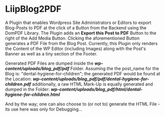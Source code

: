 # LiipBlog2PDF
A Plugin that enables Wordpress Site Administrators or Editors to export Blog-Posts to PDF at the click of a Button from the Backend using the DomPDF Library.
The Plugin adds an **Export this Post to PDF** Button to the right of the Add Media Button.
Clicking the aforementioned Button generates a PDF File from the Blog Post. 
Currently, this Plugin only renders the Content of the WP Editor (including Images) along with the Post's Banner as well as a tiny section of the Footer.

Generated PDF Files are dumped inside the ***wp-content/uploads/blog_pdf/pdf*** Folder.
Assuming the the post_name for the Blog is: "dental-hygiene-for-children"; the generated PDF would be found at the Location:
***wp-content/uploads/blog_pdf/pdf/dental-hygiene-for-children.pdf*** additionally, a raw HTML Mark-Up is equally generated and dumped
in the Folder: ***wp-content/uploads/blog_pdf/html/dental-hygiene-for-children.html***

And by the way; one can also choose to (or not to) generate the HTML File -  its use here was only for Debugging...
